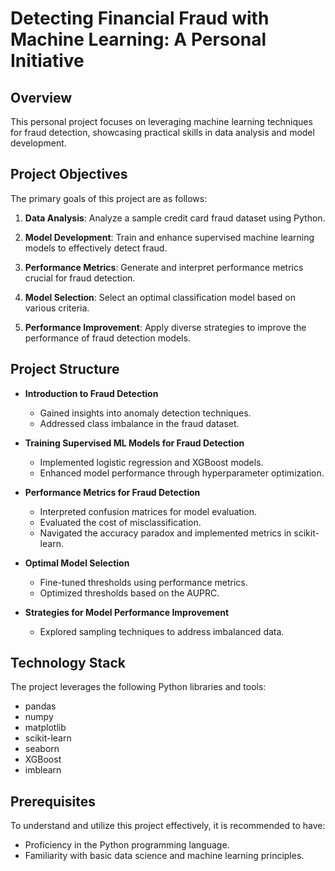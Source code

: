 # Detecting Financial Fraud with Machine Learning: A Personal Initiative

## Overview

This personal project focuses on leveraging machine learning techniques for fraud detection, showcasing practical skills in data analysis and model development.

## Project Objectives

The primary goals of this project are as follows:

1. **Data Analysis**: Analyze a sample credit card fraud dataset using Python.
   
2. **Model Development**: Train and enhance supervised machine learning models to effectively detect fraud.

3. **Performance Metrics**: Generate and interpret performance metrics crucial for fraud detection.

4. **Model Selection**: Select an optimal classification model based on various criteria.

5. **Performance Improvement**: Apply diverse strategies to improve the performance of fraud detection models.

## Project Structure

- **Introduction to Fraud Detection**
  - Gained insights into anomaly detection techniques.
  - Addressed class imbalance in the fraud dataset.

- **Training Supervised ML Models for Fraud Detection**
  - Implemented logistic regression and XGBoost models.
  - Enhanced model performance through hyperparameter optimization.

- **Performance Metrics for Fraud Detection**
  - Interpreted confusion matrices for model evaluation.
  - Evaluated the cost of misclassification.
  - Navigated the accuracy paradox and implemented metrics in scikit-learn.

- **Optimal Model Selection**
  - Fine-tuned thresholds using performance metrics.
  - Optimized thresholds based on the AUPRC.

- **Strategies for Model Performance Improvement**
  - Explored sampling techniques to address imbalanced data.

## Technology Stack

The project leverages the following Python libraries and tools:

- pandas
- numpy
- matplotlib
- scikit-learn
- seaborn
- XGBoost
- imblearn

## Prerequisites

To understand and utilize this project effectively, it is recommended to have:

- Proficiency in the Python programming language.
- Familiarity with basic data science and machine learning principles.